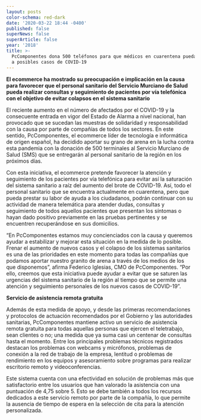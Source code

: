 ```yaml
---
layout: posts
color-schema: red-dark
date: '2020-03-22 18:44 -0400'
published: false
superNews: false
superArticle: false
year: '2018'
title: >-
  PcComponentes dona 500 teléfonos para que médicos en cuarentena puedan atender
  a posibles casos de COVID-19
---
```

**El ecommerce ha mostrado su preocupación e implicación en la causa para favorecer que el personal sanitario del Servicio Murciano de Salud pueda realizar consultas y seguimiento de pacientes por vía telefónica con el objetivo de evitar colapsos en el sistema sanitario**

El reciente aumento en el número de afectados por el COVID-19 y la consecuente entrada en vigor del Estado de Alarma a nivel nacional, han provocado que se sucedan las muestras de solidaridad y responsabilidad con la causa por parte de compañías de todos los sectores. En este sentido, PcComponentes, el ecommerce líder de tecnología e informática de origen español, ha decidido aportar su grano de arena en la lucha contra esta pandemia con la donación de 500 terminales al Servicio Murciano de Salud (SMS) que se entregarán al personal sanitario de la región en los próximos días.

Con esta iniciativa, el ecommerce pretende favorecer la atención y seguimiento de los pacientes por vía telefónica para evitar así la saturación del sistema sanitario a raíz del aumento del brote de COVID-19. Así, todo el personal sanitario que se encuentra actualmente en cuarentena, pero que pueda prestar su labor de ayuda a los ciudadanos, podrán continuar con su actividad de manera telemática para atender dudas, consultas y seguimiento de todos aquellos pacientes que presentan los síntomas o hayan dado positivo previamente en las pruebas pertinentes y se encuentren recuperándose en sus domicilios.

“En PcComponentes estamos muy concienciados con la causa y queremos ayudar a estabilizar y mejorar esta situación en la medida de lo posible. Frenar el aumento de nuevos casos y el colapso de los sistemas sanitarios es una de las prioridades en este momento para todas las compañías que podamos aportar nuestro granito de arena a través de los medios de los que disponemos”, afirma Federico Iglesias, CMO de PcComponentes. “Por ello, creemos que esta iniciativa puede ayudar a evitar que se saturen las urgencias del sistema sanitario de la región al tiempo que se permite una atención y seguimiento personales de los nuevos casos de COVID-19”.

**Servicio de asistencia remota gratuita**

Además de esta medida de apoyo, y desde las primeras recomendaciones y protocolos de actuación recomendados por el Gobierno y las autoridades sanitarias, PcComponentes mantiene activo un servicio de asistencia remota gratuita para todas aquellas personas que ejercen el teletrabajo, sean clientes o no; una medida que ya suma casi un centenar de consultas hasta el momento. Entre los principales problemas técnicos registrados destacan los problemas con webcams y micrófonos, problemas de conexión a la red de trabajo de la empresa, lentitud o problemas de rendimiento en los equipos y asesoramiento sobre programas para realizar escritorio remoto y videoconferencias.

Este sistema cuenta con una efectividad en solución de problemas más que satisfactorio entre los usuarios que han valorado la asistencia con una puntuación de 4,75 sobre 5. Esto se debe también a todos los recursos dedicados a este servicio remoto por parte de la compañía, lo que permite la ausencia de tiempo de espera en la selección de cita para la atención personalizada.



